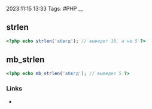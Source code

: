 2023:11:15 13:33
Tags: #PHP
__
## strlen
```php
<?php echo strlen('абвгд'); // выведет 10, а не 5 ?>
```
## mb_strlen
```php
<?php echo mb_strlen('абвгд'); // выведет 5 ?>
```

### Links
-